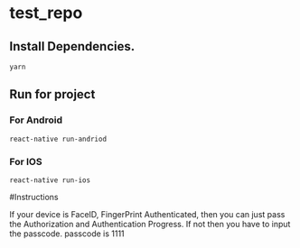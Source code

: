 # test_repo

## Install Dependencies.
```
yarn
```

## Run for project

### For Android
```
react-native run-andriod
```

### For IOS
```
react-native run-ios
```


#Instructions

If your device is FaceID, FingerPrint Authenticated, then you can just pass the Authorization and Authentication Progress.
If not then you have to input the passcode.
passcode is 1111
